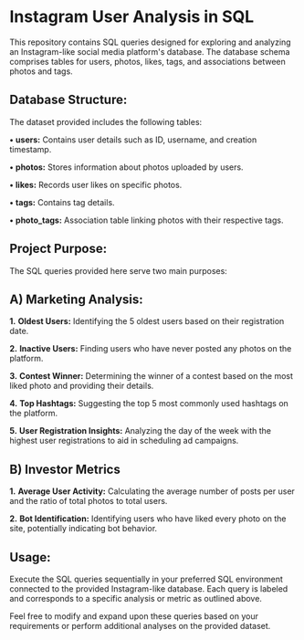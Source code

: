 
# Instagram User Analysis in SQL

This repository contains SQL queries designed for exploring and analyzing an Instagram-like social media platform's database. The database schema comprises tables for users, photos, likes, tags, and associations between photos and tags.





## Database Structure: 

The dataset provided includes the following tables:

**•** **users:** Contains user details such as ID, username, and creation timestamp.

**•** **photos:** Stores information about photos uploaded by users.

**•** **likes:** Records user likes on specific photos.

**•** **tags:** Contains tag details.

**•** **photo_tags:** Association table linking photos with their respective tags.

## Project Purpose:

The SQL queries provided here serve two main purposes:

## A) Marketing Analysis:
**1.** **Oldest Users:** Identifying the 5 oldest users based on their registration date.

**2.** **Inactive Users:** Finding users who have never posted any photos on the platform.

**3.** **Contest Winner:** Determining the winner of a contest based on the most liked photo and providing their details.

**4.** **Top Hashtags:** Suggesting the top 5 most commonly used hashtags on the platform.

**5.** **User Registration Insights:** Analyzing the day of the week with the highest user registrations to aid in scheduling ad campaigns.

## B) Investor Metrics

**1.** **Average User Activity:** Calculating the average number of posts per user and the ratio of total photos to total users.

**2.** **Bot Identification:** Identifying users who have liked every photo on the site, potentially indicating bot behavior.
    
## Usage:
Execute the SQL queries sequentially in your preferred SQL environment connected to the provided Instagram-like database. Each query is labeled and corresponds to a specific analysis or metric as outlined above.

Feel free to modify and expand upon these queries based on your requirements or perform additional analyses on the provided dataset.